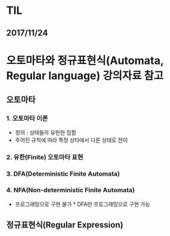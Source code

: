 # TIL
## 2017/11/24
# 오토마타와 정규표현식(Automata, Regular language) **강의자료 참고**
## **오토마타**
### 1. 오토마타 이론
  - 정의 : 상태들의 유한한 집합
  - 주어진 규칙에 따라 특정 상타에서 다른 상태로 전이

### 2. 유한(Finite) 오토마타 표현

### 3. DFA(Deterministic Finite Automata)
### 4. NFA(Non-deterministic Finite Automata)
  - 프로그래밍으로 구현 불가 * DFA만 프로그래밍으로 구현 가능

## **정규표현식(Regular Expression)**
